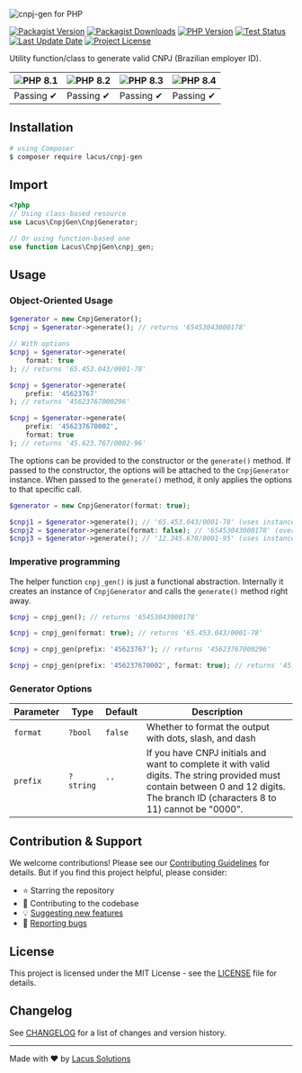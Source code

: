 ![cnpj-gen for PHP](https://github.com/user-attachments/assets/80ba4abd-169b-456a-acc3-d10759856a1e)

[![Packagist Version](https://img.shields.io/packagist/v/lacus/cnpj-gen)](https://packagist.org/packages/lacus/cnpj-gen)
[![Packagist Downloads](https://img.shields.io/packagist/dm/lacus/cnpj-gen)](https://packagist.org/packages/lacus/cnpj-gen)
[![PHP Version](https://img.shields.io/packagist/php-v/lacus/cnpj-gen)](https://www.php.net/)
[![Test Status](https://img.shields.io/github/actions/workflow/status/LacusSolutions/br-utils-php/ci.yml?label=ci/cd)](https://github.com/LacusSolutions/br-utils-php/actions)
[![Last Update Date](https://img.shields.io/github/last-commit/LacusSolutions/br-utils-php)](https://github.com/LacusSolutions/br-utils-php)
[![Project License](https://img.shields.io/github/license/LacusSolutions/br-utils-php)](https://github.com/LacusSolutions/br-utils-php/blob/main/LICENSE)

Utility function/class to generate valid CNPJ (Brazilian employer ID).



| ![PHP 8.1](https://img.shields.io/badge/PHP-8.1-777BB4?logo=php&logoColor=white) | ![PHP 8.2](https://img.shields.io/badge/PHP-8.2-777BB4?logo=php&logoColor=white) | ![PHP 8.3](https://img.shields.io/badge/PHP-8.3-777BB4?logo=php&logoColor=white) | ![PHP 8.4](https://img.shields.io/badge/PHP-8.4-777BB4?logo=php&logoColor=white) |
|--- | --- | --- | --- |
| Passing ✔ | Passing ✔ | Passing ✔ | Passing ✔ |

## Installation

```bash
# using Composer
$ composer require lacus/cnpj-gen
```

## Import

```php
<?php
// Using class-based resource
use Lacus\CnpjGen\CnpjGenerator;

// Or using function-based one
use function Lacus\CnpjGen\cnpj_gen;
```

## Usage

### Object-Oriented Usage

```php
$generator = new CnpjGenerator();
$cnpj = $generator->generate(); // returns '65453043000178'

// With options
$cnpj = $generator->generate(
    format: true
); // returns '65.453.043/0001-78'

$cnpj = $generator->generate(
    prefix: '45623767'
); // returns '45623767000296'

$cnpj = $generator->generate(
    prefix: '456237670002',
    format: true
); // returns '45.623.767/0002-96'
```

The options can be provided to the constructor or the `generate()` method. If passed to the constructor, the options will be attached to the `CnpjGenerator` instance. When passed to the `generate()` method, it only applies the options to that specific call.

```php
$generator = new CnpjGenerator(format: true);

$cnpj1 = $generator->generate(); // '65.453.043/0001-78' (uses instance options)
$cnpj2 = $generator->generate(format: false); // '65453043000178' (overrides instance options)
$cnpj3 = $generator->generate(); // '12.345.678/0001-95' (uses instance options again)
```

### Imperative programming

The helper function `cnpj_gen()` is just a functional abstraction. Internally it creates an instance of `CnpjGenerator` and calls the `generate()` method right away.

```php
$cnpj = cnpj_gen(); // returns '65453043000178'

$cnpj = cnpj_gen(format: true); // returns '65.453.043/0001-78'

$cnpj = cnpj_gen(prefix: '45623767'); // returns '45623767000296'

$cnpj = cnpj_gen(prefix: '456237670002', format: true); // returns '45.623.767/0002-96'
```

### Generator Options

| Parameter | Type | Default | Description |
|-----------|------|---------|-------------|
| `format` | `?bool` | `false` | Whether to format the output with dots, slash, and dash |
| `prefix` | `?string` | `''` | If you have CNPJ initials and want to complete it with valid digits. The string provided must contain between 0 and 12 digits. The branch ID (characters 8 to 11) cannot be "0000". |

## Contribution & Support

We welcome contributions! Please see our [Contributing Guidelines](https://github.com/LacusSolutions/br-utils-php/blob/main/CONTRIBUTING.md) for details. But if you find this project helpful, please consider:

- ⭐ Starring the repository
- 🤝 Contributing to the codebase
- 💡 [Suggesting new features](https://github.com/LacusSolutions/br-utils-php/issues)
- 🐛 [Reporting bugs](https://github.com/LacusSolutions/br-utils-php/issues)

## License

This project is licensed under the MIT License - see the [LICENSE](https://github.com/LacusSolutions/br-utils-php/blob/main/LICENSE) file for details.

## Changelog

See [CHANGELOG](https://github.com/LacusSolutions/br-utils-php/blob/main/packages/cnpj-gen/CHANGELOG.md) for a list of changes and version history.

---

Made with ❤️ by [Lacus Solutions](https://github.com/LacusSolutions)
